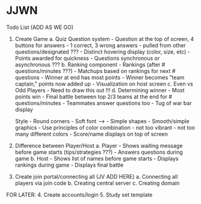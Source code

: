# JJWN
Todo List (ADD AS WE GO)
1. Create Game
    a. Quiz Question system
        - Question at the top of screen, 4 buttons for answers
        - 1 correct, 3 wrong answers
            - pulled from other questions/designated ???
        - Distinct hovering display (color, size, etc)
        - Points awarded for quickness
        - Questions synchronous or asynchronous ???
    b. Ranking component
        - Rankings (after _#_ questions/minutes ???)
        - Matchups based on rankings for next _#_ questions
        - Winner at end has most points
        - Winner becomes "team captain," points now added up
        - Visualization on host screen
    c. Even vs Odd Players
        - Need to draw this out !!!
    d. Determining winner
        - Most points win
        - Final battle between top 2/3 teams at the end for _#_ questions/minutes
        - Teammates answer questions too
        - Tug of war bar display

    Style
        - Round corners
        - Soft font --> 
        - Simple shapes
        - Smooth/simple graphics
        - Use principles of color combination
            - not too vibrant
            - not too many different colors
        - Score/name displays on top of screen

2. Difference between Player/Host
    a. Player
        - Shows waiting message before game starts (tips/strategies ???)
        - Answers questions during game
    b. Host
        - Shows list of names before game starts
        - Displays rankings during game
        - Displays final battle

3. Create join portal/connecting all (JV ADD HERE)
    a. Connecting all players via join code
    b. Creating central server
    c. Creating domain

FOR LATER:
4. Create accounts/login
5. Study set template